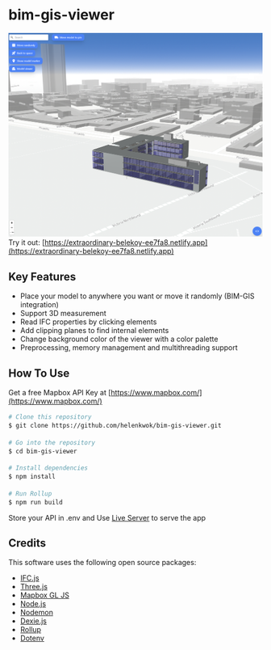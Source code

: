 # bim-gis-viewer

![img](BIM-GIS.png)
Try it out: [https://extraordinary-belekoy-ee7fa8.netlify.app](https://extraordinary-belekoy-ee7fa8.netlify.app)

## Key Features

- Place your model to anywhere you want or move it randomly (BIM-GIS integration)
- Support 3D measurement
- Read IFC properties by clicking elements
- Add clipping planes to find internal elements
- Change background color of the viewer with a color palette
- Preprocessing, memory management and multithreading support

## How To Use

Get a free Mapbox API Key at [https://www.mapbox.com/](https://www.mapbox.com/)

```bash
# Clone this repository
$ git clone https://github.com/helenkwok/bim-gis-viewer.git

# Go into the repository
$ cd bim-gis-viewer

# Install dependencies
$ npm install

# Run Rollup
$ npm run build
```

Store your API in .env and Use [Live Server](https://marketplace.visualstudio.com/items?itemName=ritwickdey.LiveServer) to serve the app

## Credits

This software uses the following open source packages:

- [IFC.js](https://ifcjs.github.io/info/)
- [Three.js](https://threejs.org/)
- [Mapbox GL JS](https://www.mapbox.com/mapbox-gljs)
- [Node.js](https://nodejs.org/)
- [Nodemon](https://nodemon.io/)
- [Dexie.js](https://dexie.org/)
- [Rollup](https://rollupjs.org/guide/en/)
- [Dotenv](https://dotenv.org/)
